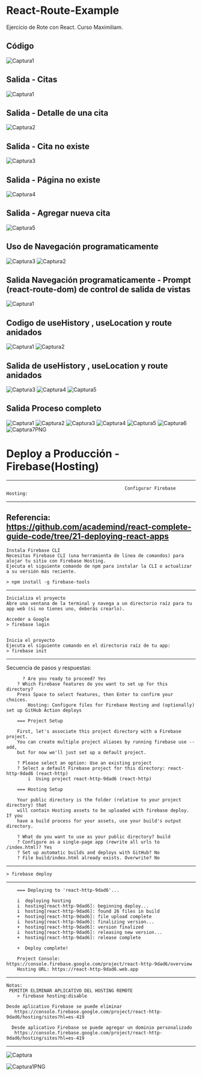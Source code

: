 # React-Route-Example
Ejercicio de Rote con React. Curso Maximiliam.

## Código
![Captura1](https://user-images.githubusercontent.com/7141537/161640913-8f910ab5-0112-428d-a8aa-cc25d907b3fc.PNG)

## Salida - Citas
![Captura1](https://user-images.githubusercontent.com/7141537/161827872-97e390d2-d134-4690-bd7d-7b230409df41.PNG)

## Salida - Detalle de una cita
![Captura2](https://user-images.githubusercontent.com/7141537/161827879-ecab7c4c-2b81-414d-b747-623526106271.PNG)

## Salida - Cita no existe
![Captura3](https://user-images.githubusercontent.com/7141537/161827863-d439db1a-bf9a-4f76-9ee3-fa65b6e13882.PNG)

## Salida - Página no existe
![Captura4](https://user-images.githubusercontent.com/7141537/161827868-8510ba9a-8d4e-4f64-8520-cc915680c46a.PNG)

## Salida - Agregar nueva cita
![Captura5](https://user-images.githubusercontent.com/7141537/161827870-77e55534-a9ca-46c1-a8c0-2d6917bfb573.PNG)

## Uso de Navegación programaticamente  
![Captura3](https://user-images.githubusercontent.com/7141537/161858952-b4f6913b-e97d-4281-812a-1007dfe90d8d.PNG)
![Captura2](https://user-images.githubusercontent.com/7141537/161858645-70fb2592-f1b4-4d75-ac9c-42bc19b276f9.PNG)

## Salida Navegación programaticamente  - Prompt (react-route-dom) de control de salida de vistas
![Captura1](https://user-images.githubusercontent.com/7141537/161858339-b882372f-b804-480d-8967-e4031da6197e.PNG)

## Codigo de useHistory , useLocation y route anidados
![Captura1](https://user-images.githubusercontent.com/7141537/162022700-b75780bc-c3af-4ce7-ab92-cea187745135.PNG)
![Captura2](https://user-images.githubusercontent.com/7141537/162022705-e8308bdc-d6a4-4028-bc12-ecd1a9d70e20.PNG)

## Salida de useHistory , useLocation y route anidados
![Captura3](https://user-images.githubusercontent.com/7141537/162022707-ac7d027c-95a0-4055-9cef-547533d930d5.PNG)
![Captura4](https://user-images.githubusercontent.com/7141537/162022686-333b8754-7624-4f74-99b4-3f40c949a961.PNG)
![Captura5](https://user-images.githubusercontent.com/7141537/162022697-458d734d-c954-415e-99d6-3bea192e3fc2.PNG)

## Salida Proceso completo
![Captura1](https://user-images.githubusercontent.com/7141537/162053548-92737d99-0598-4e45-bc75-7a588d3c44eb.PNG)
![Captura2](https://user-images.githubusercontent.com/7141537/162053549-da8193f0-4111-4439-9a10-d6e88b6b785c.PNG)
![Captura3](https://user-images.githubusercontent.com/7141537/162053551-a7ace23b-d192-4947-bd14-67568d3a4d26.PNG)
![Captura4](https://user-images.githubusercontent.com/7141537/162053539-dd74cf7d-3b98-4549-8495-8bac77883f73.PNG)
![Captura5](https://user-images.githubusercontent.com/7141537/162053541-ee5776da-235f-4dd1-b2b0-221c4d29b584.PNG)
![Captura6](https://user-images.githubusercontent.com/7141537/162053543-623e9feb-c792-469d-9f6d-60b0d85faaca.PNG)
![Captura7PNG](https://user-images.githubusercontent.com/7141537/162053544-f4168ed6-fc10-40c3-b1fb-d51c7f942d58.PNG)

# Deploy a Producción - Firebase(Hosting)

-------------------------------------------------------------------------------------------------------------------
												Configurar Firebase Hosting:
-------------------------------------------------------------------------------------------------------------------
Referencia: https://github.com/academind/react-complete-guide-code/tree/21-deploying-react-apps
-------------------------------------------------------------------------------------------------------------------
	Instala Firebase CLI
	Necesitas Firebase CLI (una herramienta de línea de comandos) para alojar tu sitio con Firebase Hosting.
	Ejecuta el siguiente comando de npm para instalar la CLI o actualizar a su versión más reciente.
	
	> npm install -g firebase-tools

  ---------------------------------------------------------------------------------------------------------------
	Inicializa el proyecto
	Abre una ventana de la terminal y navega a un directorio raíz para tu app web (si no tienes uno, deberás crearlo).

	Acceder a Google
	> firebase login
	
	
	Inicia el proyecto
	Ejecuta el siguiente comando en el directorio raíz de tu app:
	> firebase init

  ---------------------------------------------------------------------------------------------------------------
  Secuencia de pasos y respuestas:
		  
		  ? Are you ready to proceed? Yes
		? Which Firebase features do you want to set up for this directory? 
		Press Space to select features, then Enter to confirm your choices. 
			Hosting: Configure files for Firebase Hosting and (optionally) set up GitHub Action deploys

		=== Project Setup

		First, let's associate this project directory with a Firebase project.
		You can create multiple project aliases by running firebase use --add,
		but for now we'll just set up a default project.

		? Please select an option: Use an existing project
		? Select a default Firebase project for this directory: react-http-9dad6 (react-http)
			i  Using project react-http-9dad6 (react-http)

		=== Hosting Setup

		Your public directory is the folder (relative to your project directory) that        
		will contain Hosting assets to be uploaded with firebase deploy. If you
		have a build process for your assets, use your build's output directory.

		? What do you want to use as your public directory? build
		? Configure as a single-page app (rewrite all urls to /index.html)? Yes
		? Set up automatic builds and deploys with GitHub? No
		? File build/index.html already exists. Overwrite? No
  ---------------------------------------------------------------------------------------------------------------	
	> firebase deploy  
  ---------------------------------------------------------------------------------------------------------------	
		=== Deploying to 'react-http-9dad6'...

		i  deploying hosting
		i  hosting[react-http-9dad6]: beginning deploy...
		i  hosting[react-http-9dad6]: found 26 files in build
		+  hosting[react-http-9dad6]: file upload complete 
		i  hosting[react-http-9dad6]: finalizing version...
		+  hosting[react-http-9dad6]: version finalized
		i  hosting[react-http-9dad6]: releasing new version...
		+  hosting[react-http-9dad6]: release complete

		+  Deploy complete!

		Project Console: https://console.firebase.google.com/project/react-http-9dad6/overview
		Hosting URL: https://react-http-9dad6.web.app
  ---------------------------------------------------------------------------------------------------------------	  
	Notas:
	 PEMITIR ELIMINAR APLICATIVO DEL HOSTING REMOTE
		> firebase hosting:disable
		
    Desde aplicativo Firebase se puede eliminar 
	   https://console.firebase.google.com/project/react-http-9dad6/hosting/sites?hl=es-419
	   
	  Desde aplicativo Firebase se puede agregar un dominio personalizado
	   https://console.firebase.google.com/project/react-http-9dad6/hosting/sites?hl=es-419
-------------------------------------------------------------------------------------------------------------------

![Captura](https://user-images.githubusercontent.com/7141537/162251055-c97d3be9-7a94-401e-992b-e11a2289b77b.PNG)

![Captura1PNG](https://user-images.githubusercontent.com/7141537/162251051-cd7142b9-c25b-453f-b075-3d55d38709c5.PNG)


